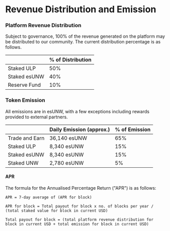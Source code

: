 # Revenue Distribution and Emission

### Platform Revenue Distribution

Subject to governance, 100% of the revenue generated on the platform may be distributed to our community. The current distribution percentage is as follows.

|              | % of Distribution |
| ------------ | ----------------- |
| Staked ULP   | 50%               |
| Staked esUNW | 40%               |
| Reserve Fund | 10%               |

### Token Emission

All emissions are in esUNW, with a few exceptions including rewards provided to external partners.

|                | Daily Emission (approx.) | % of Emission |
| -------------- | ------------------------ | ------------- |
| Trade and Earn | 36,140 esUNW             | 65%           |
| Staked ULP     | 8,340 esUNW              | 15%           |
| Staked esUNW   | 8,340 esUNW              | 15%           |
| Staked UNW     | 2,780 esUNW              | 5%            |

#### APR

The formula for the Annualised Percentage Return ("APR") is as follows:

`APR = 7-day average of (APR for block)`

`APR for block = Total payout for block x no. of blocks per year / (total staked value for block in current USD)`

`Total payout for block = (total platform revenue distribution for block in current USD + total emission for block in current USD)`
